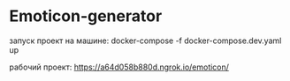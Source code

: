 # Emoticon-generator
запуск проект на машине:
  docker-compose -f docker-compose.dev.yaml up

рабочий проект:
   https://a64d058b880d.ngrok.io/emoticon/
